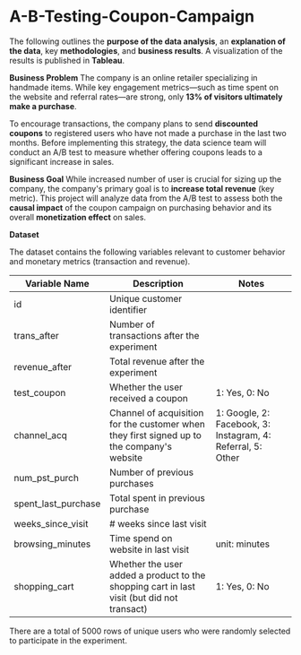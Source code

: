 # A-B-Testing-Coupon-Campaign
The following outlines the **purpose of the data analysis**, an **explanation of the data**, key **methodologies**, and **business results**. A visualization of the results is published in **Tableau**. 

**Business Problem**
The company is an online retailer specializing in handmade items. While key engagement metrics—such as time spent on the website and referral rates—are strong, only **13% of visitors  ultimately make a purchase**.

To encourage transactions, the company plans to send **discounted coupons** to registered users who have not made a purchase in the last two months. Before implementing this strategy, the data science team will conduct an A/B test to measure whether offering coupons leads to a significant increase in sales.

**Business Goal**
While increased number of user is crucial for sizing up the company, the company's primary goal is to **increase total revenue** (key metric). This project will analyze data from the A/B test to assess both the **causal impact** of the coupon campaign on purchasing behavior and its overall **monetization effect** on sales.

**Dataset** 

The dataset contains the following variables relevant to customer behavior and monetary metrics (transaction and revenue).

| Variable Name  | Description | Notes | 
| ------------- | ------------- | ------------- |
| id  | Unique customer identifier  |
| trans_after  | Number of transactions after the experiment |
| revenue_after | Total revenue after the experiment |
| test_coupon | Whether the user received a coupon | 1: Yes, 0: No|
| channel_acq | Channel of acquisition for the customer when they first signed up to the company's website | 1: Google, 2: Facebook, 3: Instagram, 4: Referral, 5: Other|
| num_pst_purch | Number of previous purchases |
| spent_last_purchase | Total spent in previous purchase |
| weeks_since_visit | # weeks since last visit |
| browsing_minutes | Time spend on website in last visit| unit: minutes|
| shopping_cart | Whether the user added a product to the shopping cart in last visit (but did not transact) | 1: Yes, 0: No|

There are a total of 5000 rows of unique users who were randomly selected to participate in the experiment.

